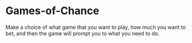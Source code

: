# Games-of-Chance

Make a choice of what game that you want to play, how much you want to bet, and then the game will prompt you to what you need to do.
